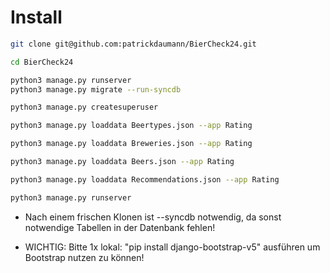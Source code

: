 # Install

```bash
git clone git@github.com:patrickdaumann/BierCheck24.git

cd BierCheck24

python3 manage.py runserver
python3 manage.py migrate --run-syncdb

python3 manage.py createsuperuser

python3 manage.py loaddata Beertypes.json --app Rating

python3 manage.py loaddata Breweries.json --app Rating

python3 manage.py loaddata Beers.json --app Rating

python3 manage.py loaddata Recommendations.json --app Rating

python3 manage.py runserver

```

- Nach einem frischen Klonen ist --syncdb notwendig, da sonst notwendige Tabellen in der Datenbank fehlen!

- WICHTIG: Bitte 1x lokal: "pip install django-bootstrap-v5" ausführen um Bootstrap nutzen zu können!
